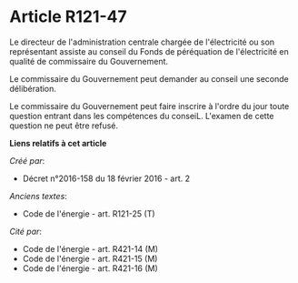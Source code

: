 # Article R121-47

Le directeur de l'administration centrale chargée de l'électricité ou son représentant assiste au conseil du Fonds de
péréquation de l'électricité en qualité de commissaire du Gouvernement.

Le commissaire du Gouvernement peut demander au conseil une seconde délibération.

Le commissaire du Gouvernement peut faire inscrire à l'ordre du jour toute question entrant dans les compétences du conseiL.
L'examen de cette question ne peut être refusé.

**Liens relatifs à cet article**

_Créé par_:

  - Décret n°2016-158 du 18 février 2016 - art. 2

_Anciens textes_:

  - Code de l'énergie - art. R121-25 (T)

_Cité par_:

  - Code de l'énergie - art. R421-14 (M)
  - Code de l'énergie - art. R421-15 (M)
  - Code de l'énergie - art. R421-16 (M)
